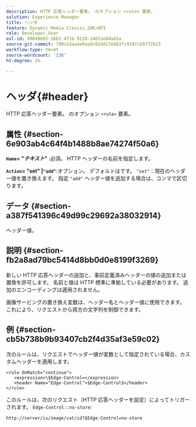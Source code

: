 ```yaml
---
description: HTTP 応答ヘッダー要素。 のオプション <rule> 要素。
solution: Experience Manager
title: ヘッダ
feature: Dynamic Media Classic,SDK/API
role: Developer,User
exl-id: 40849602-16b2-471b-9128-14653e84a45a
source-git-commit: 790ce3aa4e9aadc019d17e663fc93d7c69772b23
workflow-type: tm+mt
source-wordcount: '136'
ht-degree: 3%

---
```


# ヘッダ{#header}

HTTP 応答ヘッダー要素。 のオプション `<rule>` 要素。

## 属性 {#section-6e903ab4c64f4b1488b8ae74274f50a6}

**`Name`= &quot;*テキスト*&quot;** :必須。 HTTP ヘッダーの名前を指定します。

**`Action`= &quot;set&quot; |`"add"`**:オプション。 デフォルトはです。 `"set"`：現在のヘッダー値を置き換えます。 指定 `"add"` ヘッダー値を追加する場合は、コンマで区切ります。

## データ {#section-a387f541396c49d99c29692a38032914}

ヘッダー値。

## 説明 {#section-fb2a8ad79bc5414d8bb0d0e8199f3269}

新しい HTTP 応答ヘッダーの追加と、事前定義済みヘッダーの値の追加または置換を許可します。 名前と値は HTTP 標準に準拠している必要があります。 追加のエンコーディングは適用されません。

画像サービングの置き換え変数は、ヘッダー名とヘッダー値に使用できます。 これにより、リクエストから両方の文字列を制御できます。

## 例 {#section-cb5b738b9b93407cb2f4d35af3e59c02}

次のルールは、リクエストでヘッダー値が変数として指定されている場合、カスタムヘッダーを適用します。

```
<rule OnMatch="continue">
   <expression>\$Edge-Control=</expression>
   <header Name="Edge-Control">$Edge-Control$</header>
</rule>
```

このルールは、次のリクエスト（HTTP 応答ヘッダーを設定）によってトリガーされます。 `Edge-Control::no-store`:

`http://server/is/image/cat/id?$Edge-Control=no-store`
